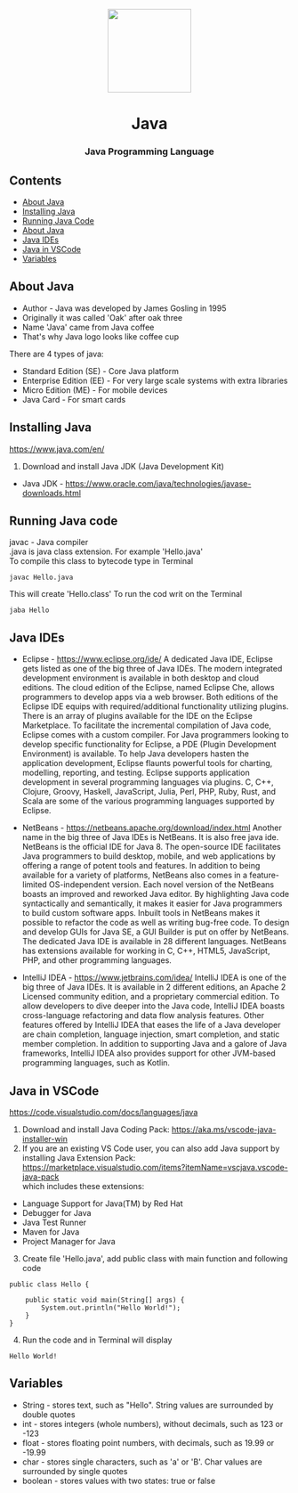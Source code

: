 <p align="center"><img src="https://user-images.githubusercontent.com/34022590/111512760-c3654d80-8758-11eb-99a6-982af6fa9e9c.png" width="150px"></p>

<h1 align="center">
    <strong>Java</strong>
</h1>
<h3 align="center">
    <p>Java Programming Language</p>
</h3>

## Contents
- [About Java](#about-java)
- [Installing Java](#installing-java)
- [Running Java Code](#running-java-code)
- [About Java](#about-java)
- [Java IDEs](#java-ides)
- [Java in VSCode](#java-in-vscode)
- [Variables](#variables)

## About Java
* Author    - Java was developed by James Gosling in 1995
* Originally it was called 'Oak' after oak three
* Name 'Java' came from Java coffee
* That's why Java logo looks like coffee cup

There are 4 types of java:
* Standard Edition (SE)   - Core Java platform
* Enterprise Edition (EE) - For very large scale systems with extra libraries
* Micro Edition (ME)      - For mobile devices
* Java Card               - For smart cards

## Installing Java
https://www.java.com/en/

1. Download and install Java JDK (Java Development Kit)
* Java JDK  - https://www.oracle.com/java/technologies/javase-downloads.html

## Running Java code
javac   - Java compiler\
.java is java class extension. For example 'Hello.java'\
To compile this class to bytecode type in Terminal
```
javac Hello.java
```
This will create 'Hello.class'
To run the cod writ on the Terminal
```
jaba Hello
```

## Java IDEs
* Eclipse         - https://www.eclipse.org/ide/
A dedicated Java IDE, Eclipse gets listed as one of the big three of Java IDEs. The modern integrated development environment is available in both desktop and cloud editions. The cloud edition of the Eclipse, named Eclipse Che, allows programmers to develop apps via a web browser.
Both editions of the Eclipse IDE equips with required/additional functionality utilizing plugins. There is an array of plugins available for the IDE on the Eclipse Marketplace. To facilitate the incremental compilation of Java code, Eclipse comes with a custom compiler.
For Java programmers looking to develop specific functionality for Eclipse, a PDE (Plugin Development Environment) is available. To help Java developers hasten the application development, Eclipse flaunts powerful tools for charting, modelling, reporting, and testing.
Eclipse supports application development in several programming languages via plugins. C, C++, Clojure, Groovy, Haskell, JavaScript, Julia, Perl, PHP, Ruby, Rust, and Scala are some of the various programming languages supported by Eclipse.

* NetBeans        - https://netbeans.apache.org/download/index.html
Another name in the big three of Java IDEs is NetBeans. It is also free java ide. NetBeans is the official IDE for Java 8. The open-source IDE facilitates Java programmers to build desktop, mobile, and web applications by offering a range of potent tools and features.
In addition to being available for a variety of platforms, NetBeans also comes in a feature-limited OS-independent version. Each novel version of the NetBeans boasts an improved and reworked Java editor.
By highlighting Java code syntactically and semantically, it makes it easier for Java programmers to build custom software apps. Inbuilt tools in NetBeans makes it possible to refactor the code as well as writing bug-free code.
To design and develop GUIs for Java SE, a GUI Builder is put on offer by NetBeans. The dedicated Java IDE is available in 28 different languages. NetBeans has extensions available for working in C, C++, HTML5, JavaScript, PHP, and other programming languages.

* IntelliJ IDEA   - https://www.jetbrains.com/idea/
IntelliJ IDEA is one of the big three of Java IDEs. It is available in 2 different editions, an Apache 2 Licensed community edition, and a proprietary commercial edition. To allow developers to dive deeper into the Java code, IntelliJ IDEA boasts cross-language refactoring and data flow analysis features.
Other features offered by IntelliJ IDEA that eases the life of a Java developer are chain completion, language injection, smart completion, and static member completion.
In addition to supporting Java and a galore of Java frameworks, IntelliJ IDEA also provides support for other JVM-based programming languages, such as Kotlin.

## Java in VSCode
https://code.visualstudio.com/docs/languages/java

1. Download and install Java Coding Pack: https://aka.ms/vscode-java-installer-win
2. If you are an existing VS Code user, you can also add Java support by installing Java Extension Pack:\
https://marketplace.visualstudio.com/items?itemName=vscjava.vscode-java-pack \
which includes these extensions:
*    Language Support for Java(TM) by Red Hat
*    Debugger for Java
*    Java Test Runner
*    Maven for Java
*    Project Manager for Java

3. Create file 'Hello.java', add public class with main function and following code
```
public class Hello {

    public static void main(String[] args) {
        System.out.println("Hello World!");
    }
}
```

4. Run the code and in Terminal will display
```
Hello World!
```

## Variables

* String - stores text, such as "Hello". String values are surrounded by double quotes
* int - stores integers (whole numbers), without decimals, such as 123 or -123
* float - stores floating point numbers, with decimals, such as 19.99 or -19.99
* char - stores single characters, such as 'a' or 'B'. Char values are surrounded by single quotes
* boolean - stores values with two states: true or false

